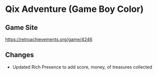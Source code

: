 # Qix Adventure (Game Boy Color)

## Game Site
https://retroachievements.org/game/4246

## Changes
* Updated Rich Presence to add score, money, of treasures collected
